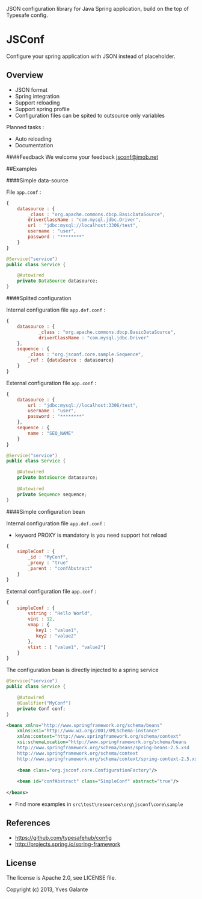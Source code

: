 JSON configuration library for Java Spring application, build on the top of Typesafe config.

JSConf
======

Configure your spring application with JSON instead of placeholder.


## Overview

- JSON format
- Spring integration 
- Support reloading
- Support spring profile
- Configuration files can be spited to outsource only variables

Planned tasks :
- Auto reloading
- Documentation

####Feedback 
We welcome your feedback jsconf@jmob.net

##Examples

####Simple data-source 

File `app.conf` :

```javascript
{
	datasource : {
	    _class : "org.apache.commons.dbcp.BasicDataSource",
	    driverClassName : "com.mysql.jdbc.Driver",
	    url : "jdbc:mysql://localhost:3306/test",
	    username : "user",
	    password : "********"
	}
}
```

```java  
@Service("service")
public class Service {

	@Autowired
    private DataSource datasource;
}
```

####Splited configuration

Internal configuration file `app.def.conf`  :

```javascript
{
	datasource : {
	        _class : "org.apache.commons.dbcp.BasicDataSource",
	        driverClassName : "com.mysql.jdbc.Driver"
	},     
	sequence : {
        _class : "org.jsconf.core.sample.Sequence",
        _ref : {dataSource : datasource}
    }
}
```

External configuration file `app.conf` :

```javascript
{
	datasource : {
	    url : "jdbc:mysql://localhost:3306/test",
	    username : "user",
	    password : "********"
	}, 
	sequence : {
 		name : "SEQ_NAME"
	}
}
```

```java  
@Service("service")
public class Service {

	@Autowired
    private DataSource datasource;
    
	@Autowired
    private Sequence sequence;
}
```

####Simple configuration bean

Internal configuration file `app.def.conf`  :

- keyword PROXY is mandatory is you need support hot reload

```javascript
{
	simpleConf : {
	    _id : "MyConf",
	    _proxy : "true"
	    _parent : "confAbstract"
    }
}
```


External configuration file `app.conf` :

```javascript
{
	simpleConf : {
	    vstring : "Hello World",
	    vint : 12,
	    vmap : {
	       key1 : "value1",
	       key2 : "value2"
	    },
	    vlist : [ "value1", "value2"]
	}
}
```

The configuration bean is directly injected to a spring service

```java  
@Service("service")
public class Service {

	@Autowired
	@Qualifier("MyConf")
    private Conf conf;
}
```

```xml  
<beans xmlns="http://www.springframework.org/schema/beans"
	xmlns:xsi="http://www.w3.org/2001/XMLSchema-instance" 
	xmlns:context="http://www.springframework.org/schema/context"
	xsi:schemaLocation="http://www.springframework.org/schema/beans
	http://www.springframework.org/schema/beans/spring-beans-2.5.xsd
	http://www.springframework.org/schema/context
	http://www.springframework.org/schema/context/spring-context-2.5.xsd">
	
	<bean class="org.jsconf.core.ConfigurationFactory"/>
	
	<bean id="confAbstract" class="SimpleConf" abstract="true"/>
	
</beans>
```

- Find more examples in `src\test\resources\org\jsconf\core\sample`

## References

- https://github.com/typesafehub/config
- http://projects.spring.io/spring-framework

## License

The license is Apache 2.0, see LICENSE file.

Copyright (c) 2013, Yves Galante
